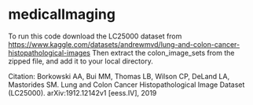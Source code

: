 # medicalImaging

To run this code download the LC25000 dataset from https://www.kaggle.com/datasets/andrewmvd/lung-and-colon-cancer-histopathological-images
Then extract the colon_image_sets from the zipped file, and add it to your local directory.

Citation:
Borkowski AA, Bui MM, Thomas LB, Wilson CP, DeLand LA, Mastorides SM. Lung and Colon Cancer Histopathological Image Dataset (LC25000). arXiv:1912.12142v1 [eess.IV], 2019
